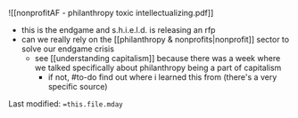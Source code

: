 ![[nonprofitAF - philanthropy toxic intellectualizing.pdf]]

- this is the endgame and s.h.i.e.l.d. is releasing an rfp
- can we really rely on the [[philanthropy & nonprofits|nonprofit]] sector to solve our endgame crisis
	- see [[understanding capitalism]] because there was a week where we talked specifically about philanthropy being a part of capitalism
		- if not, #to-do find out where i learned this from (there's a very specific source)

Last modified: `=this.file.mday`